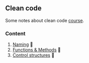 ## Clean code
Some notes about clean code [course](https://www.udemy.com/course/writing-clean-code/learn/lecture/23110862?start=0#overview).

### Content
1. [Naming](./naming.md) 🔖
2. [Functions & Methods](./methods.md) 🚧
3. [Control structures](./control-structures.md) 🔨
